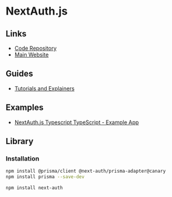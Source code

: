# NextAuth.js

<!--
https://www.youtube.com/watch?v=VputqwS4btU
https://www.youtube.com/watch?v=Fn6YhLrR-vk
-->

## Links

- [Code Repository](https://github.com/nextauthjs/next-auth)
- [Main Website](https://next-auth.js.org/)

## Guides

- [Tutorials and Explainers](https://next-auth.js.org/tutorials)

## Examples

- [NextAuth.js Typescript TypeScript - Example App](https://github.com/nextauthjs/next-auth-typescript-example)

## Library

### Installation

```sh
npm install @prisma/client @next-auth/prisma-adapter@canary
npm install prisma --save-dev

npm install next-auth
```
